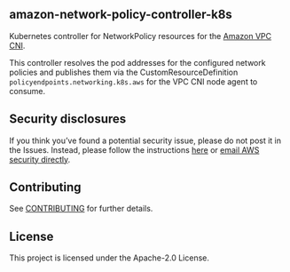## amazon-network-policy-controller-k8s

Kubernetes controller for NetworkPolicy resources for the [Amazon VPC CNI](https://github.com/aws/amazon-vpc-cni-k8s/).

This controller resolves the pod addresses for the configured network policies and publishes them via the CustomResourceDefinition `policyendpoints.networking.k8s.aws` for the VPC CNI node agent to consume.

## Security disclosures

If you think you’ve found a potential security issue, please do not post it in the Issues. Instead, please follow the
instructions [here](https://aws.amazon.com/security/vulnerability-reporting/) or [email AWS security directly](mailto:aws-security@amazon.com).

## Contributing

See [CONTRIBUTING](CONTRIBUTING.md#security-issue-notifications) for further details.

## License

This project is licensed under the Apache-2.0 License.

